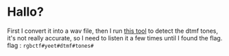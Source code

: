 # Hallo?  
First I convert it into a wav file, then I run [this tool](https://github.com/ribt/dtmf-decoder/) to detect the dtmf tones, it's not really accurate, so I need to listen it a few times until I found the flag.  
flag : `rgbctf#yeet#dtmf#tones#`